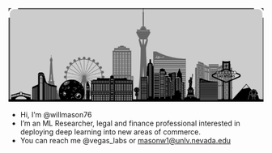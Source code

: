 ![Banner](skyline.png)

- Hi, I’m @willmason76
- I’m an ML Researcher, legal and finance professional interested in deploying deep learning into new areas of commerce.
- You can reach me @vegas_labs or masonw1@unlv.nevada.edu
